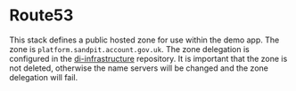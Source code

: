 # Route53

This stack defines a public hosted zone for use within the demo app. The zone
is `platform.sandpit.account.gov.uk`. The zone delegation is configured in the
[di-infrastructure](https://github.com/alphagov/di-infrastructure) repository.
It is important that the zone is not deleted, otherwise the name servers will
be changed and the zone delegation will fail.